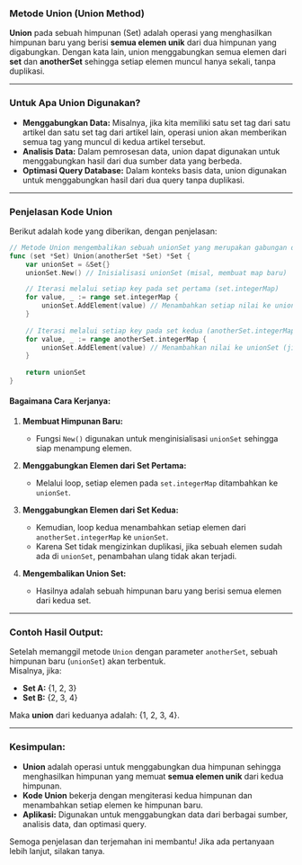 ### **Metode Union (Union Method)**

**Union** pada sebuah himpunan (Set) adalah operasi yang menghasilkan himpunan baru yang berisi **semua elemen unik** dari dua himpunan yang digabungkan. Dengan kata lain, union menggabungkan semua elemen dari **set** dan **anotherSet** sehingga setiap elemen muncul hanya sekali, tanpa duplikasi.

---

### **Untuk Apa Union Digunakan?**
- **Menggabungkan Data:** Misalnya, jika kita memiliki satu set tag dari satu artikel dan satu set tag dari artikel lain, operasi union akan memberikan semua tag yang muncul di kedua artikel tersebut.
- **Analisis Data:** Dalam pemrosesan data, union dapat digunakan untuk menggabungkan hasil dari dua sumber data yang berbeda.
- **Optimasi Query Database:** Dalam konteks basis data, union digunakan untuk menggabungkan hasil dari dua query tanpa duplikasi.

---

### **Penjelasan Kode Union**
Berikut adalah kode yang diberikan, dengan penjelasan:

```go
// Metode Union mengembalikan sebuah unionSet yang merupakan gabungan dari set dan anotherSet.
func (set *Set) Union(anotherSet *Set) *Set {
    var unionSet = &Set{}
    unionSet.New() // Inisialisasi unionSet (misal, membuat map baru)

    // Iterasi melalui setiap key pada set pertama (set.integerMap)
    for value, _ := range set.integerMap {
        unionSet.AddElement(value) // Menambahkan setiap nilai ke unionSet
    }
    
    // Iterasi melalui setiap key pada set kedua (anotherSet.integerMap)
    for value, _ := range anotherSet.integerMap {
        unionSet.AddElement(value) // Menambahkan nilai ke unionSet (jika sudah ada, tidak ditambahkan lagi)
    }
    
    return unionSet
}
```

#### **Bagaimana Cara Kerjanya:**
1. **Membuat Himpunan Baru:**  
   - Fungsi `New()` digunakan untuk menginisialisasi `unionSet` sehingga siap menampung elemen.
   
2. **Menggabungkan Elemen dari Set Pertama:**  
   - Melalui loop, setiap elemen pada `set.integerMap` ditambahkan ke `unionSet`.
   
3. **Menggabungkan Elemen dari Set Kedua:**  
   - Kemudian, loop kedua menambahkan setiap elemen dari `anotherSet.integerMap` ke `unionSet`.
   - Karena Set tidak mengizinkan duplikasi, jika sebuah elemen sudah ada di `unionSet`, penambahan ulang tidak akan terjadi.
   
4. **Mengembalikan Union Set:**  
   - Hasilnya adalah sebuah himpunan baru yang berisi semua elemen dari kedua set.

---

### **Contoh Hasil Output:**
Setelah memanggil metode `Union` dengan parameter `anotherSet`, sebuah himpunan baru (`unionSet`) akan terbentuk.  
Misalnya, jika:
- **Set A:** {1, 2, 3}
- **Set B:** {2, 3, 4}

Maka **union** dari keduanya adalah: {1, 2, 3, 4}.

---

### **Kesimpulan:**
- **Union** adalah operasi untuk menggabungkan dua himpunan sehingga menghasilkan himpunan yang memuat **semua elemen unik** dari kedua himpunan.
- **Kode Union** bekerja dengan mengiterasi kedua himpunan dan menambahkan setiap elemen ke himpunan baru.
- **Aplikasi:** Digunakan untuk menggabungkan data dari berbagai sumber, analisis data, dan optimasi query.

Semoga penjelasan dan terjemahan ini membantu! Jika ada pertanyaan lebih lanjut, silakan tanya.
